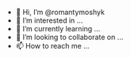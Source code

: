 - 👋 Hi, I’m @romantymoshyk
- 👀 I’m interested in ...
- 🌱 I’m currently learning ...
- 💞️ I’m looking to collaborate on ...
- 📫 How to reach me ...

<!---
romantymoshyk/romantymoshyk is a ✨ special ✨ repository because its `README.md` (this file) appears on your GitHub profile.
You can click the Preview link to take a look at your changes.
--->
